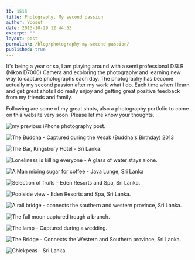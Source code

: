 ```yaml
---
ID: 1515
title: Photography, My second passion
author: Yoosuf
date: 2013-10-29 12:44:53
excerpt: ""
layout: post
permalink: /blog/photography-my-second-passion/
published: true
---
```

It's being a year or so, I am playing around with a semi professional DSLR (Nikon D7000) Camera and exploring the photography and learning new way to capture photographs each day. The photography has become actually my second passion after my work what I do. Each time when I learn and get great shots I do really enjoy and getting great positive feedback from my friends and family.

Following are some of my great shots, also a photography portfolio to come on this website very soon. Please let me know your thoughts.


![my previous iPhone photography](http://yoosuf.me/blog/yoosuf-iphone-photography) post.


![The Buddha - Captured during the Vesak (Buddha's Birthday) 2013](https://drscdn.500px.org/photo/35740852/q%3D80_m%3D1000/91ed374278bb49d22b7a0119a0efba47)


![The Bar, Kingsbury Hotel - Sri Lanka.](https://drscdn.500px.org/photo/44156856/q%3D80_m%3D2000/fdccb94e67eb0b963b35ca7b36ff21bc)


![Loneliness is killing everyone - A glass of water stays alone.](http://s3.amazonaws.com/yoosuf.me/wp-content/uploads/2013/10/YMP_4273.jpg)



![A Man mixing sugar for coffee - Java Lunge, Sri Lanka](http://s3.amazonaws.com/yoosuf.me/wp-content/uploads/2013/10/DSC_2638.jpg)


![Selection of fruits - Eden Resorts and Spa, Sri Lanka.](http://s3.amazonaws.com/yoosuf.me/wp-content/uploads/2013/10/YMP_4743.jpg)


![Poolside view - Eden Resorts and Spa, Sri Lanka.](https://drscdn.500px.org/photo/47089178/q%3D80_m%3D2000/2b00a0b291d6a581dd88f85b84dbb113)

![A rail bridge - connects the southern and western province, Sri Lanka.](https://drscdn.500px.org/photo/47088480/q%3D80_m%3D2000/ab90c6677b7c746e8a4066ac34b405a1)


![The full moon captured trough a branch.](http://s3.amazonaws.com/yoosuf.me/wp-content/uploads/2013/10/YMP_4362.jpg)


![The lamp - Captured during a wedding.](http://s3.amazonaws.com/yoosuf.me/wp-content/uploads/2013/10/YMP_4209.jpg)


![The Bridge - Connects the Western and Southern province, Sri Lanka.](http://s3.amazonaws.com/yoosuf.me/wp-content/uploads/2013/10/YMP_4948.jpg)


![Chickpeas - Sri Lanka.](http://s3.amazonaws.com/yoosuf.me/wp-content/uploads/2013/10/DSC0945.jpg)
